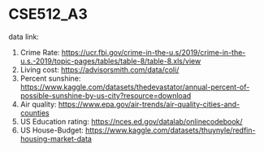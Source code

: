 # CSE512_A3
data link:
1. Crime Rate: https://ucr.fbi.gov/crime-in-the-u.s/2019/crime-in-the-u.s.-2019/topic-pages/tables/table-8/table-8.xls/view
2. Living cost: https://advisorsmith.com/data/coli/
3. Percent sunshine: https://www.kaggle.com/datasets/thedevastator/annual-percent-of-possible-sunshine-by-us-city?resource=download
4. Air quality: https://www.epa.gov/air-trends/air-quality-cities-and-counties
5. US Education rating: https://nces.ed.gov/datalab/onlinecodebook/
6. US House-Budget: https://www.kaggle.com/datasets/thuynyle/redfin-housing-market-data

